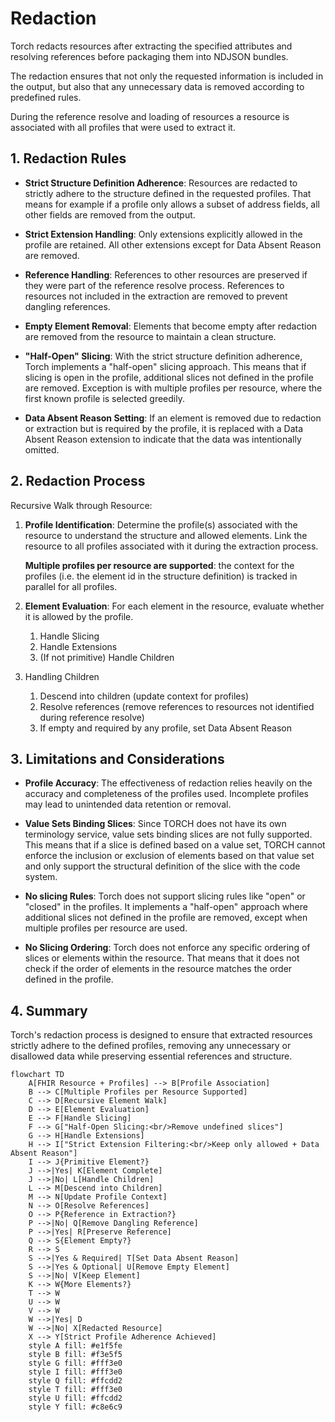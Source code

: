 # Redaction

Torch redacts resources after extracting the specified attributes and resolving references before packaging them into
NDJSON bundles.

The redaction ensures that not only the requested information is included in the output, but also that any
unnecessary data is removed according to predefined rules.

During the reference resolve and loading of resources a resource is associated with all profiles that were used to
extract it.

## 1. Redaction Rules

- **Strict Structure Definition Adherence**: Resources are redacted to strictly adhere to the structure defined in the
  requested profiles.
  That means for example if a profile only allows a subset of address fields, all other fields are removed from the
  output.
- **Strict Extension Handling**: Only extensions explicitly allowed in the profile are retained. All other extensions
  except for Data Absent Reason are removed.

- **Reference Handling**: References to other resources are preserved if they were part of the reference resolve
  process.
  References to resources not included in the extraction are removed to prevent dangling references.

- **Empty Element Removal**: Elements that become empty after redaction are removed from the resource to maintain a
  clean structure.

- **"Half-Open" Slicing**: With the strict structure definition adherence, Torch implements a "half-open" slicing
  approach.
  This means that if slicing is open in the profile, additional slices not defined in the profile are removed.
  Exception is with multiple profiles per resource, where the first known profile is selected greedily.


- **Data Absent Reason Setting**: If an element is removed due to redaction or extraction but is required by the
  profile,
  it is replaced with a Data Absent Reason extension to indicate that the data was intentionally omitted.

## 2. Redaction Process

Recursive Walk through Resource:

1. **Profile Identification**: Determine the profile(s) associated with the resource to understand the structure and
   allowed elements.
   Link the resource to all profiles associated with it during the extraction process.
   
    **Multiple profiles per resource are supported**: the context for the profiles (i.e. the element id in the structure
   definition) is tracked in parallel for all profiles.

2. **Element Evaluation**: For each element in the resource, evaluate whether it is allowed by the profile.
    1. Handle Slicing
    2. Handle Extensions
    3. (If not primitive) Handle Children

3. Handling Children
    1. Descend into children (update context for profiles)
    2. Resolve references (remove references to resources not identified during reference resolve)
    3. If empty and required by any profile, set Data Absent Reason

## 3. Limitations and Considerations

- **Profile Accuracy**: The effectiveness of redaction relies heavily on the accuracy and completeness of the profiles
  used.
  Incomplete profiles may lead to unintended data retention or removal.

- **Value Sets Binding Slices**: Since TORCH does not have its own terminology service, value sets binding slices are
  not fully supported.
  This means that if a slice is defined based on a value set, TORCH cannot enforce the inclusion or exclusion of
  elements based on that value set and
  only support the structural definition of the slice with the code system.

- **No slicing Rules**: Torch does not support slicing rules like "open" or "closed" in the profiles.
  It implements a "half-open" approach where additional slices not defined in the profile are removed, except when
  multiple profiles per resource are used.

- **No Slicing Ordering**: Torch does not enforce any specific ordering of slices or elements within the resource.
  That means that it does not check if the order of elements in the resource matches the order defined in the profile.

## 4. Summary

Torch's redaction process is designed to ensure that extracted resources strictly adhere to the defined profiles,
removing any unnecessary or disallowed data while preserving essential references and structure.    

```mermaid
flowchart TD
	A[FHIR Resource + Profiles] --> B[Profile Association]
    B --> C[Multiple Profiles per Resource Supported]
    C --> D[Recursive Element Walk]
    D --> E[Element Evaluation]
    E --> F[Handle Slicing]
    F --> G["Half-Open Slicing:<br/>Remove undefined slices"]
    G --> H[Handle Extensions]
    H --> I["Strict Extension Filtering:<br/>Keep only allowed + Data Absent Reason"]
    I --> J{Primitive Element?}
    J -->|Yes| K[Element Complete]
    J -->|No| L[Handle Children]
    L --> M[Descend into Children]
    M --> N[Update Profile Context]
    N --> O[Resolve References]
    O --> P{Reference in Extraction?}
    P -->|No| Q[Remove Dangling Reference]
    P -->|Yes| R[Preserve Reference]
    Q --> S{Element Empty?}
    R --> S
    S -->|Yes & Required| T[Set Data Absent Reason]
    S -->|Yes & Optional| U[Remove Empty Element]
    S -->|No| V[Keep Element]
    K --> W{More Elements?}
    T --> W
    U --> W
    V --> W
    W -->|Yes| D
	W -->|No| X[Redacted Resource]
    X --> Y[Strict Profile Adherence Achieved]
    style A fill: #e1f5fe
    style B fill: #f3e5f5
    style G fill: #fff3e0
    style I fill: #fff3e0
    style Q fill: #ffcdd2
    style T fill: #fff3e0
    style U fill: #ffcdd2
    style Y fill: #c8e6c9
```
